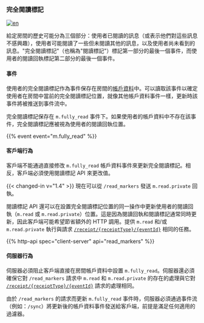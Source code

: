 ### 完全閱讀標記

[![en](https://img.shields.io/badge/lang-en-purple.svg)](https://github.com/message-exp/matrix_organized_spec/tree/main/v1.11/client-server-api/en/read_markers.md)

給定房間的歷史可能分為三個部分：使用者已閱讀的訊息（或表示他們對這些訊息不感興趣），使用者可能閱讀了一些但未閱讀其他的訊息，以及使用者尚未看到的訊息。"完全閱讀標記"（也稱為"閱讀標記"）標記第一部分的最後一個事件，而使用者的閱讀回執標記第二部分的最後一個事件。

#### 事件

使用者的完全閱讀標記作為事件保存在房間的[帳戶資料](#client-config)中。可以讀取該事件以確定使用者在房間中當前的完全閱讀標記位置，就像其他帳戶資料事件一樣，更新時該事件將被推送到事件流中。

完全閱讀標記保存在 `m.fully_read` 事件下。如果使用者的帳戶資料中不存在該事件，完全閱讀標記應被視為使用者的閱讀回執位置。

{{% event event="m.fully_read" %}}

#### 客戶端行為

客戶端不能通過直接修改 `m.fully_read` 帳戶資料事件來更新完全閱讀標記。相反，客戶端必須使用閱讀標記 API 來更改值。

{{< changed-in v="1.4" >}} 現在可以從 `/read_markers` 發送 `m.read.private` 回執。

閱讀標記 API 還可以在設置完全閱讀標記位置的同一操作中更新使用者的閱讀回執（`m.read` 或 `m.read.private`）位置。這是因為閱讀回執和閱讀標記通常同時更新，因此客戶端可能希望節省額外的 HTTP 調用。提供 `m.read` 和/或 `m.read.private` 執行與請求 [`/receipt/{receiptType}/{eventId}`](#post_matrixclientv3roomsroomidreceiptreceipttypeeventid) 相同的任務。

{{% http-api spec="client-server" api="read_markers" %}}

#### 伺服器行為

伺服器必須阻止客戶端直接在房間帳戶資料中設置 `m.fully_read`。伺服器還必須確保它對 `/read_markers` 請求中 `m.read` 和 `m.read.private` 的存在的處理與它對 [`/receipt/{receiptType}/{eventId}`](#post_matrixclientv3roomsroomidreceiptreceipttypeeventid) 請求的處理相同。

由於 `/read_markers` 的請求而更新 `m.fully_read` 事件時，伺服器必須通過事件流（例如：`/sync`）將更新後的帳戶資料事件發送給客戶端，前提是滿足任何適用的過濾器。